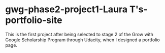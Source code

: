 # gwg-phase2-project1-Laura T's-portfolio-site

This is the first project after being selected to stage 2 of the Grow with Google Scholarship Program through Udacity, when I designed a portfolio page.
